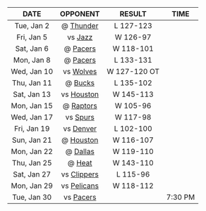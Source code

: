 |    DATE     |            OPPONENT            |    RESULT    |  TIME   |
|:-----------:|:------------------------------:|:------------:|:-------:|
| Tue, Jan 2  |    @ [Thunder](/r/Thunder)     |  L 127-123   |         |
| Fri, Jan 5  |     vs [Jazz](/r/UtahJazz)     |   W 126-97   |         |
| Sat, Jan 6  |     @ [Pacers](/r/pacers)      |  W 118-101   |         |
| Mon, Jan 8  |     @ [Pacers](/r/pacers)      |  L 133-131   |         |
| Wed, Jan 10 |  vs [Wolves](/r/timberwolves)  | W 127-120 OT |         |
| Thu, Jan 11 |     @ [Bucks](/r/MkeBucks)     |  L 135-102   |         |
| Sat, Jan 13 |    vs [Houston](/r/rockets)    |  W 145-113   |         |
| Mon, Jan 15 | @ [Raptors](/r/torontoraptors) |   W 105-96   |         |
| Wed, Jan 17 |    vs [Spurs](/r/NBASpurs)     |   W 117-98   |         |
| Fri, Jan 19 | vs [Denver](/r/denvernuggets)  |  L 102-100   |         |
| Sun, Jan 21 |    @ [Houston](/r/rockets)     |  W 116-107   |         |
| Mon, Jan 22 |    @ [Dallas](/r/Mavericks)    |  W 119-110   |         |
| Thu, Jan 25 |       @ [Heat](/r/heat)        |  W 143-110   |         |
| Sat, Jan 27 |  vs [Clippers](/r/LAClippers)  |   L 115-96   |         |
| Mon, Jan 29 | vs [Pelicans](/r/NOLAPelicans) |  W 118-112   |         |
| Tue, Jan 30 |     vs [Pacers](/r/pacers)     |              | 7:30 PM |